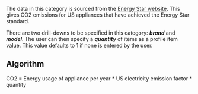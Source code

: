 The data in this category is sourced from the [Energy Star
website](http://www.energystar.gov/index.cfm?c=clotheswash.pr_clothes_washers).
This gives CO2 emissions for US appliances that have achieved the Energy
Star standard.

There are two drill-downs to be specified in this category: ***brand***
and ***model***. The user can then specify a ***quantity*** of items as
a profile item value. This value defaults to 1 if none is entered by the
user.

## Algorithm

CO2 = Energy usage of appliance per year \* US electricity emission
factor \* quantity
